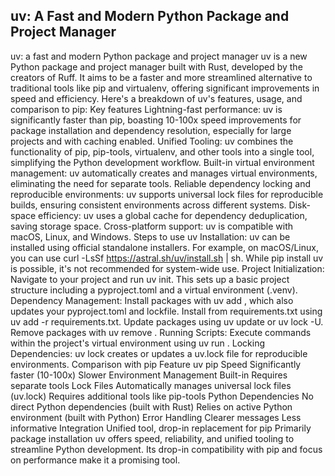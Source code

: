 ## uv: A Fast and Modern Python Package and Project Manager
uv: a fast and modern Python package and project manager
uv is a new Python package and project manager built with Rust, developed by the creators of Ruff. It aims to be a faster and more streamlined alternative to traditional tools like pip and virtualenv, offering significant improvements in speed and efficiency. 
Here's a breakdown of uv's features, usage, and comparison to pip:
Key features
Lightning-fast performance: uv is significantly faster than pip, boasting 10-100x speed improvements for package installation and dependency resolution, especially for large projects and with caching enabled.
Unified Tooling: uv combines the functionality of pip, pip-tools, virtualenv, and other tools into a single tool, simplifying the Python development workflow.
Built-in virtual environment management: uv automatically creates and manages virtual environments, eliminating the need for separate tools.
Reliable dependency locking and reproducible environments: uv supports universal lock files for reproducible builds, ensuring consistent environments across different systems.
Disk-space efficiency: uv uses a global cache for dependency deduplication, saving storage space.
Cross-platform support: uv is compatible with macOS, Linux, and Windows. 
Steps to use uv
Installation: uv can be installed using official standalone installers. For example, on macOS/Linux, you can use curl -LsSf https://astral.sh/uv/install.sh | sh. While pip install uv is possible, it's not recommended for system-wide use.
Project Initialization: Navigate to your project and run uv init. This sets up a basic project structure including a pyproject.toml and a virtual environment (.venv).
Dependency Management:
Install packages with uv add <package-name>, which also updates your pyproject.toml and lockfile.
Install from requirements.txt using uv add -r requirements.txt.
Update packages using uv update <package-name> or uv lock -U.
Remove packages with uv remove <package-name>.
Running Scripts: Execute commands within the project's virtual environment using uv run <command>.
Locking Dependencies: uv lock creates or updates a uv.lock file for reproducible environments. 
Comparison with pip
Feature 	uv	pip
Speed	Significantly faster (10-100x)	Slower
Environment Management	Built-in	Requires separate tools
Lock Files	Automatically manages universal lock files (uv.lock)	Requires additional tools like pip-tools
Python Dependencies	No direct Python dependencies (built with Rust)	Relies on active Python environment (built with Python)
Error Handling	Clearer messages	Less informative
Integration	Unified tool, drop-in replacement for pip	Primarily package installation
uv offers speed, reliability, and unified tooling to streamline Python development. Its drop-in compatibility with pip and focus on performance make it a promising tool. 
